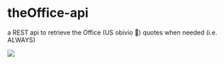# theOffice-api
a REST api to retrieve the Office (US obivio 💁‍) quotes when needed (i.e. ALWAYS)

![](https://media.giphy.com/media/MaItK5SUgStdm/giphy.gif)

